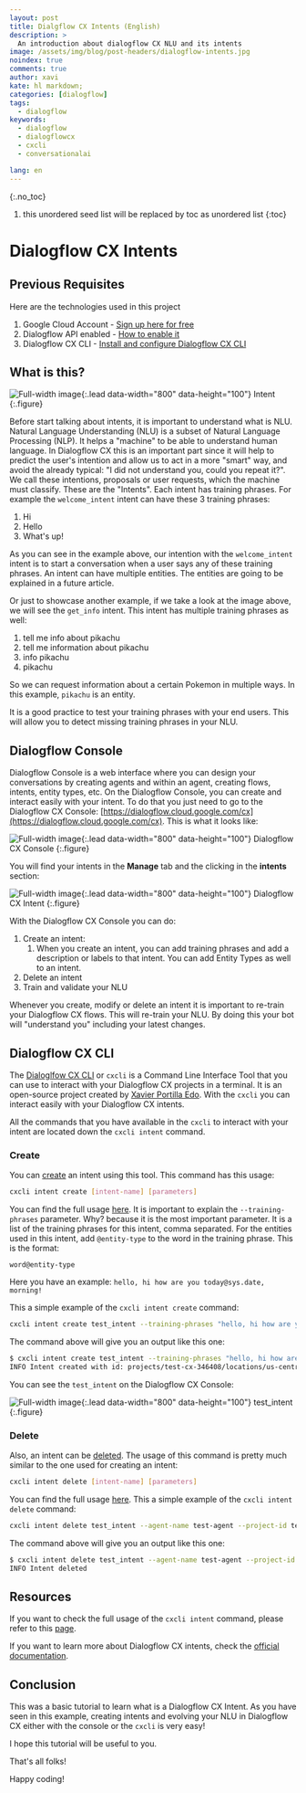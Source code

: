 ```yaml
---
layout: post
title: Dialgflow CX Intents (English)
description: >
  An introduction about dialogflow CX NLU and its intents
image: /assets/img/blog/post-headers/dialogflow-intents.jpg
noindex: true
comments: true
author: xavi
kate: hl markdown;
categories: [dialogflow]
tags:
  - dialogflow
keywords:
  - dialogflow
  - dialogflowcx
  - cxcli
  - conversationalai

lang: en
---
```

{:.no_toc}
1. this unordered seed list will be replaced by toc as unordered list
{:toc}

# Dialogflow CX Intents

## Previous Requisites

Here are the technologies used in this project
1. Google Cloud Account - [Sign up here for free](https://cloud.google.com/)
2. Dialogflow API enabled - [How to enable it](https://cloud.google.com/dialogflow/cx/docs/reference)
3. Dialogflow CX CLI - [Install and configure Dialogflow CX CLI](https://cxcli.xavidop.me/)

## What is this?

![Full-width image](/assets/img/blog/tutorials/dialogflow-intents/intent.png){:.lead data-width="800" data-height="100"}
Intent
{:.figure}

Before start talking about intents, it is important to understand what is NLU. Natural Language Understanding (NLU) is a subset of Natural Language Processing (NLP). It helps a "machine" to be able to understand human language.
In Dialogflow CX this is an important part since it will help to predict the user's intention and allow us to act in a more "smart" way, and avoid the already typical: "I did not understand you, could you repeat it?". We call these intentions, proposals or user requests, which the machine must classify. These are the "Intents". Each intent has training phrases. For example the `welcome_intent` intent can have these 3 training phrases:
1. Hi
2. Hello
3. What's up!

As you can see in the example above, our intention with the `welcome_intent` intent is to start a conversation when a user says any of these training phrases. An intent can have multiple entities. The entities are going to be explained in a future article.

Or just to showcase another example, if we take a look at the image above, we will see the `get_info` intent. This intent has multiple training phrases as well:
1. tell me info about pikachu
2. tell me information about pikachu
3. info pikachu
4. pikachu

So we can request information about a certain Pokemon in multiple ways. In this example, `pikachu` is an entity.

It is a good practice to test your training phrases with your end users. This will allow you to detect missing training phrases in your NLU.

## Dialogflow Console

Dialogflow Console is a web interface where you can design your conversations by creating agents and within an agent, creating flows, intents, entity types, etc. On the Dialogflow Console, you can create and interact easily with your intent. To do that you just need to go to the Dialogflow CX Console: [https://dialogflow.cloud.google.com/cx](https://dialogflow.cloud.google.com/cx). This is what it looks like:

![Full-width image](/assets/img/blog/tutorials/dialogflow-agents/console.png){:.lead data-width="800" data-height="100"}
Dialogflow CX Console
{:.figure}

You will find your intents in the **Manage** tab and the clicking in the **intents** section:

![Full-width image](/assets/img/blog/tutorials/dialogflow-intents/console-intent.png){:.lead data-width="800" data-height="100"}
Dialogflow CX Intent
{:.figure}

With the Dialogflow CX Console you can do:
1. Create an intent:
   1. When you create an intent, you can add training phrases and add a description or labels to that intent. You can add Entity Types as well to an intent.
2. Delete an intent
3. Train and validate your NLU

Whenever you create, modify or delete an intent it is important to re-train your Dialogflow CX flows. This will re-train your NLU. By doing this your bot will "understand you" including your latest changes.

## Dialogflow CX CLI

The [Dialoglfow CX CLI](https://cxcli.xavidop.me/) or `cxcli` is a Command Line Interface Tool that you can use to interact with your Dialogflow CX projects in a terminal. It is an open-source project created by [Xavier Portilla Edo](https://xavidop.me/). With the `cxcli` you can interact easily with your Dialogflow CX intents.

All the commands that you have available in the `cxcli` to interact with your intent are located down the `cxcli intent` command.

### Create

You can [create](https://cxcli.xavidop.me/intents/create) an intent using this tool. This command has this usage:

```sh
cxcli intent create [intent-name] [parameters]
```

You can find the full usage [here](https://cxcli.xavidop.me/cmd/cxcli_intent_create). It is important to explain the `--training-phrases` parameter. Why? because it is the most important parameter. It is a list of the training phrases for this intent, comma separated. For the entities used in this intent, add `@entity-type` to the word in the training phrase. This is the format: 
```
word@entity-type
```

Here you have an example: `hello, hi how are you today@sys.date, morning!`

This a simple example of the `cxcli intent create` command:

```sh
cxcli intent create test_intent --training-phrases "hello, hi how are you today@sys.date, morning"  --agent-name test-agent --project-id test-cx-346408 --location-id us-central1
```

The command above will give you an output like this one:

```sh
$ cxcli intent create test_intent --training-phrases "hello, hi how are you today@sys.date, morning"  --agent-name test-agent --project-id test-cx-346408 --location-id us-central1
INFO Intent created with id: projects/test-cx-346408/locations/us-central1/agents/40278ea0-c0fc-4d9a-a4d4-caa68d86295f/intents/a7870357-e942-43dd-99d2-4de8c81a3c09 
```

You can see the `test_intent` on the Dialogflow CX Console:

![Full-width image](/assets/img/blog/tutorials/dialogflow-intents/console-intent-created.png){:.lead data-width="800" data-height="100"}
test_intent
{:.figure}

### Delete

Also, an intent can be [deleted](https://cxcli.xavidop.me/intents/delete). The usage of this command is pretty much similar to the one used for creating an intent:

```sh
cxcli intent delete [intent-name] [parameters]
```

You can find the full usage [here](https://cxcli.xavidop.me/cmd/cxcli_intent_delete). This a simple example of the `cxcli intent delete` command:

```sh
cxcli intent delete test_intent --agent-name test-agent --project-id test-cx-346408 --location-id us-central1
```

The command above will give you an output like this one:

```sh
$ cxcli intent delete test_intent --agent-name test-agent --project-id test-cx-346408 --location-id us-central1
INFO Intent deleted                 
```
                        
## Resources

If you want to check the full usage of the `cxcli intent` command, please refer to this [page](https://cxcli.xavidop.me/cmd/cxcli_intent).

If you want to learn more about Dialogflow CX intents, check the [official documentation](https://cloud.google.com/dialogflow/cx/docs/concept/intent).

## Conclusion 

This was a basic tutorial to learn what is a Dialogflow CX Intent.
As you have seen in this example, creating intents and evolving your NLU in Dialogflow CX either with the console or the `cxcli` is very easy!

I hope this tutorial will be useful to you.

That's all folks!

Happy coding!